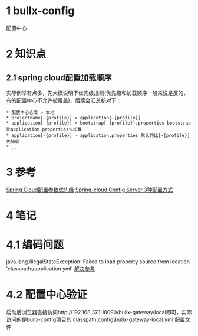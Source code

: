 # 1 bullx-config
配置中心

# 2 知识点

## 2.1 spring cloud配置加载顺序
实际例举有点多，先大概说明下优先级规则(优先级和加载顺序一般来说是反的，有的配置中心不允许被覆盖)，后续会汇总核对下：
```
* 配置中心仓库 > 本地
* projectname[-{profile}] > application[-{profile}]
* application[-{profile}] > bootstrap[-{profile}].properties bootstrap比application.properties先加载
* application[-{profile}] > application.properties 默认的比[-{profile}]先加载
* ...
```

# 3 参考
[Spring Cloud配置参数优先级](http://www.itersblog.com/archives/4.html)
[Spring-cloud Config Server 3种配置方式](https://blog.csdn.net/liangweihua123/article/details/80914625)

# 4 笔记

# 4.1 编码问题
java.lang.IllegalStateException: Failed to load property source from location 'classpath:/application.yml'
[解决参考](https://blog.csdn.net/Suviky/article/details/80878665)

# 4.2 配置中心验证
启动后浏览器直接访问http://192.168.37.1:18090/bullx-gateway/local即可，实际访问的是bullx-config项目的'classpath:config\bullx-gateway-local.yml'配置文件
